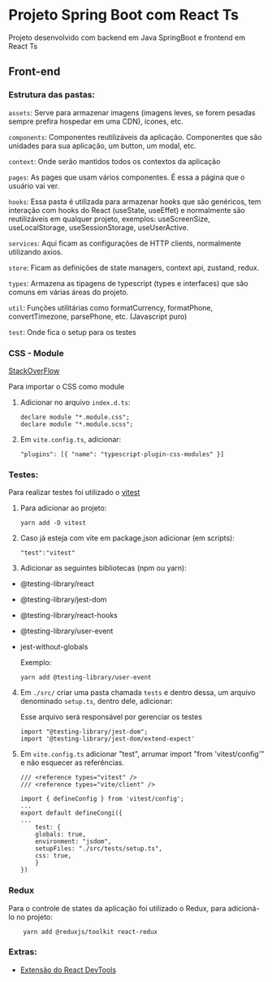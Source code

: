 # Projeto Spring Boot com React Ts
Projeto desenvolvido com backend em Java SpringBoot e frontend em React Ts

## Front-end
### Estrutura das pastas:

`assets`: Serve para armazenar imagens (imagens leves, se forem pesadas sempre prefira hospedar em uma CDN), ícones, etc.

`components`: Componentes reutilizáveis da aplicação. Componentes que são unidades para sua aplicação, um button, um modal, etc.

`context`: Onde serão mantidos todos os contextos da aplicação

`pages`: As pages que usam vários componentes. É essa a página que o usuário vai ver.

`hooks`: Essa pasta é utilizada para armazenar hooks que são genéricos, tem interação com hooks do React (useState, useEffet) e normalmente são reutilizáveis em qualquer projeto, exemplos: useScreenSize, useLocalStorage, useSessionStorage, useUserActive.

`services`: Aqui ficam as configurações de HTTP clients, normalmente utilizando axios.

`store`: Ficam as definições de state managers, context api, zustand, redux.

`types`: Armazena as tipagens de typescript (types e interfaces) que são comuns em várias áreas do projeto.

`util`: Funções utilitárias como formatCurrency, formatPhone, convertTimezone, parsePhone, etc. (Javascript puro)

`test`: Onde fica o setup para os testes

### CSS - Module
[StackOverFlow](https://stackoverflow.com/questions/41336858/how-to-import-css-modules-with-typescript-react-and-webpack)

Para importar o CSS como module
1. Adicionar no arquivo `index.d.ts`:
    ```
    declare module "*.module.css";
    declare module "*.module.scss";
    ```
2. Em `vite.config.ts`, adicionar:
    ```
    "plugins": [{ "name": "typescript-plugin-css-modules" }]
    ```

### Testes:
Para realizar testes foi utilizado o [vitest](!https://vitest.dev/)

1. Para adicionar ao projeto:
    ```
    yarn add -D vitest
    ```
2. Caso já esteja com vite em package.json adicionar (em scripts):
    ```
    "test":"vitest"
    ```
3. Adicionar as seguintes bibliotecas (npm ou yarn):
- @testing-library/react
- @testing-library/jest-dom
- @testing-library/react-hooks
- @testing-library/user-event 
- jest-without-globals

    Exemplo:
    ```
    yarn add @testing-library/user-event
    ```

4. Em `./src/` criar uma pasta chamada `tests` e dentro dessa, um arquivo denominado `setup.ts`, dentro dele, adicionar:

    Esse arquivo será responsável por gerenciar os testes

    ```
    import "@testing-library/jest-dom";
    import '@testing-library/jest-dom/extend-expect'
    ```

5. Em `vite.config.ts` adicionar "test", arrumar import "from 'vitest/config'" e não esquecer as referências.

    ```
    /// <reference types="vitest" />
    /// <reference types="vite/client" />

    import { defineConfig } from 'vitest/config';
    ...
    export default defineCongi({
    ... 
        test: {
        globals: true,
        environment: "jsdom",
        setupFiles: "./src/tests/setup.ts",
        css: true,
        }
    })
    ```
### Redux

Para o controle de states da aplicação foi utilizado o Redux, para adicioná-lo no projeto:

```
    yarn add @reduxjs/toolkit react-redux
```

### Extras:

- [Extensão do React DevTools](https://github.com/zalmoxisus/redux-devtools-extension)